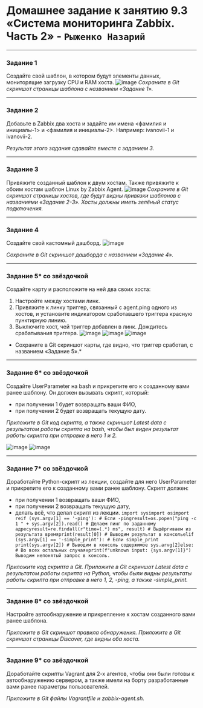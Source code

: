# Домашнее задание к занятию 9.3 «Система мониторинга Zabbix. Часть 2» - `Рыженко Назарий`

 ---

### Задание 1

Создайте свой шаблон, в котором будут элементы данных, мониторящие загрузку CPU и RAM хоста.
![image](https://user-images.githubusercontent.com/106932460/213871427-7affc726-be05-4da2-be8a-7d5107f46567.png)
*Сохраните в Git скриншот страницы шаблона с названием «Задание 1».*

 ---

### Задание 2

Добавьте в Zabbix два хоста и задайте им имена <фамилия и инициалы-1> и <фамилия и инициалы-2>. Например: ivanovii-1 и ivanovii-2.

*Результат этого задания сдавайте вместе с заданием 3.*

 ---

### Задание 3

Привяжите созданный шаблон к двум хостам. Также привяжите к обоим хостам шаблон Linux by Zabbix Agent.
![image](https://user-images.githubusercontent.com/106932460/213871461-c5f248e2-9450-4767-9005-9766c34de047.png)
*Сохраните в Git скриншот страницы хостов, где будут видны привязки шаблонов с названиями «Задание 2-3». Хосты должны иметь зелёный статус подключения.*

 ---

### Задание 4

Создайте свой кастомный дашборд.
![image](https://user-images.githubusercontent.com/106932460/214048332-9b6dbf5d-1db7-42e9-9c53-0adc7dd66ba7.png)

*Сохраните в Git скриншот дашборда с названием «Задание 4».*

 ---

### Задание 5* со звёздочкой

Создайте карту и расположите на ней два своих хоста:
1. Настройте между хостами линк.
2. Привяжите к линку триггер, связанный с agent.ping одного из хостов, и установите индикатором сработавшего триггера красную пунктирную линию.
3. Выключите хост, чей триггер добавлен в линк. Дождитесь срабатывания триггера.
![image](https://user-images.githubusercontent.com/106932460/214050957-edebebe8-b82f-4e21-945a-7ae984254c93.png)
![image](https://user-images.githubusercontent.com/106932460/214051031-511f85bf-4537-47ab-b671-ed06ef7b5196.png)
![image](https://user-images.githubusercontent.com/106932460/214051210-6da3a81d-6f45-4f38-8b51-3fbcacd82960.png)

* Сохраните в Git скриншот карты, где видно, что триггер сработал, с названием «Задание 5».* 

 ---

### Задание 6* со звёздочкой

Создайте UserParameter на bash и прикрепите его к созданному вами ранее шаблону. Он должен вызывать скрипт, который:
- при получении 1 будет возвращать ваши ФИО,
- при получении 2 будет возвращать текущую дату.

*Приложите в Git код скрипта, а также скриншот Latest data с результатом работы скрипта на bash, чтобы был виден результат работы скрипта при отправке в него 1 и 2.*

![image](https://user-images.githubusercontent.com/106932460/214124139-9ff69111-47a7-45b6-bbe8-f4740c39a11e.png)
![image](https://user-images.githubusercontent.com/106932460/214130313-ab264d0f-5d20-4ba9-8c3e-7e4cc957f9b2.png)

 ---

### Задание 7* со звёздочкой

Доработайте Python-скрипт из лекции, создайте для него UserParameter и прикрепите его к созданному вами ранее шаблону. 
Скрипт должен:
- при получении 1 возвращать ваши ФИО,
- при получении 2 возвращать текущую дату,
- делать всё, что делал скрипт из лекции.
`import sysimport osimport reif (sys.argv[1] == '-ping'): # Если -pingresult=os.popen("ping -c 1 " + sys.argv[2]).read() # Делаем пинг по заданному адресуresult=re.findall(r"time=(.*) ms", result) # Выдёргиваем из результата времяprint(result[0]) # Выводим результат в консольelif (sys.argv[1] == '-simple_print'): # Если simple_print print(sys.argv[2]) # Выводим в консоль содержимое sys.arvg[2]else: # Во всех остальных случаяхprint(f"unknown input: {sys.argv[1]}") Выводим непонятый запрос в консоль.`


*Приложите код скрипта в Git. Приложите в Git скриншот Latest data с результатом работы скрипта на Python, чтобы были видны результаты работы скрипта при отправке в него 1, 2, -ping, а также -simple_print.*
 
 ---

### Задание 8* со звёздочкой

Настройте автообнаружение и прикрепление к хостам созданного вами ранее шаблона.

*Приложите в Git скриншот правила обнаружения. Приложите в Git скриншот страницы Discover, где видны оба хоста.*

 ---

### Задание 9* со звёздочкой

Доработайте скрипты Vagrant для 2-х агентов, чтобы они были готовы к автообнаружению сервером, а также имели на борту разработанные вами ранее параметры пользователей.

*Приложите в Git файлы Vagrantfile и zabbix-agent.sh.*
